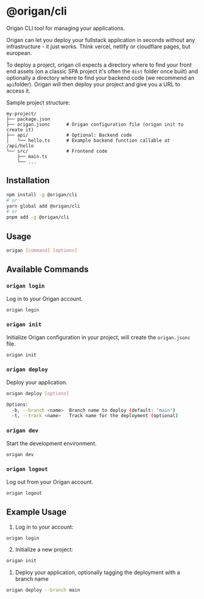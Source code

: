 # @origan/cli

Origan CLI tool for managing your applications.

Origan can let you deploy your fullstack application in seconds without any infrastructure - it just works. Think vercel, netlify or cloudflare pages, but european.

To deploy a project, origan cli expects a directory where to find your front end assets (on a classic SPA project it's often the `dist` folder once built) and optionally a directory where to find your backend code (we recommend an `api`folder). Origan will then deploy your project and give you a URL to access it.

Sample project structure:
```
my-project/
├── package.json     
├── origan.jsonc      # Origan configuration file (origan init to create it)
├── api/              # Optional: Backend code
│   └── hello.ts      # Example backend function callable at /api/hello
└── src/              # Frontend code
    ├── main.ts
    └── ...
```

## Installation

```bash
npm install -g @origan/cli
# or
yarn global add @origan/cli
# or
pnpm add -g @origan/cli
```

## Usage

```bash
origan [command] [options]
```

## Available Commands

### `origan login`

Log in to your Origan account.

```bash
origan login
```

### `origan init`

Initialize Origan configuration in your project, will create the `origan.jsonc` file.

```bash
origan init
```

### `origan deploy`

Deploy your application.

```bash
origan deploy [options]

Options:
  -b, --branch <name>  Branch name to deploy (default: "main")
  -t, --track <name>   Track name for the deployment (optional)
```

### `origan dev`

Start the development environment.

```bash
origan dev
```

### `origan logout`

Log out from your Origan account.

```bash
origan logout
```



## Example Usage

1. Log in to your account:
```bash
origan login
```

2. Initialize a new project:
```bash
origan init
```

1. Deploy your application, optionally tagging the deployment with a branch name
```bash
origan deploy --branch main
```